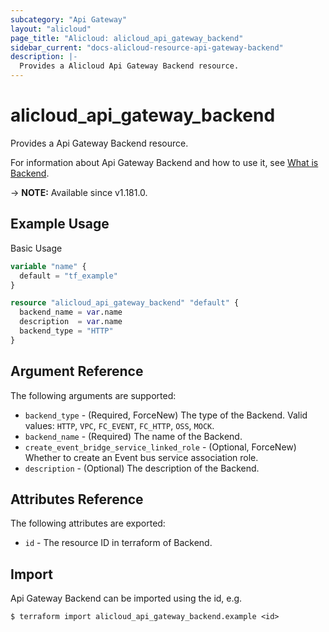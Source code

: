 ```yaml
---
subcategory: "Api Gateway"
layout: "alicloud"
page_title: "Alicloud: alicloud_api_gateway_backend"
sidebar_current: "docs-alicloud-resource-api-gateway-backend"
description: |-
  Provides a Alicloud Api Gateway Backend resource.
---
```


# alicloud_api_gateway_backend

Provides a Api Gateway Backend resource.

For information about Api Gateway Backend and how to use it, see [What is Backend](https://www.alibabacloud.com/help/en/api-gateway/developer-reference/api-cloudapi-2016-07-14-createbackend).

-> **NOTE:** Available since v1.181.0.

## Example Usage

Basic Usage

```terraform
variable "name" {
  default = "tf_example"
}

resource "alicloud_api_gateway_backend" "default" {
  backend_name = var.name
  description  = var.name
  backend_type = "HTTP"
}
```

## Argument Reference

The following arguments are supported:

* `backend_type` - (Required, ForceNew) The type of the Backend. Valid values: `HTTP`, `VPC`, `FC_EVENT`, `FC_HTTP`, `OSS`, `MOCK`.
* `backend_name` - (Required) The name of the Backend.
* `create_event_bridge_service_linked_role` - (Optional, ForceNew) Whether to create an Event bus service association role.
* `description` - (Optional) The description of the Backend.

## Attributes Reference

The following attributes are exported:

* `id` - The resource ID in terraform of Backend.

## Import

Api Gateway Backend can be imported using the id, e.g.

```shell
$ terraform import alicloud_api_gateway_backend.example <id>
```
